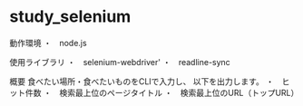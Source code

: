 # study_selenium

動作環境
・　node.js

使用ライブラリ
・　selenium-webdriver'
・　readline-sync

概要
食べたい場所・食べたいものをCLIで入力し、
以下を出力します。
・　ヒット件数
・　検索最上位のページタイトル
・　検索最上位のURL（トップURL）
